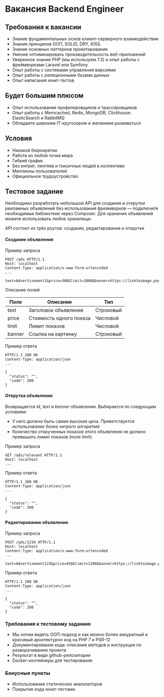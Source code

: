 # Вакансия Backend Engineer

## Требования к вакансии

- Знание фундаментальных основ клиент-серверного взаимодействия
- Знание принципов ООП, SOLID, DRY, KISS.
- Знание основных паттернов проектирования
- Умение оптимизировать производительность веб-приложений
- Уверенное знание PHP (мы используем 7.3) и опыт работы с фреймворками Laravel или Symfony
- Опыт работы с системами управления версиями
- Опыт работы с реляционными базами данных
- Опыт написания юнит-тестов

## Будет большим плюсом

- Опыт использования профилировщиков и трассировщиков
- Опыт работы c Memcached, Redis, MongoDB, Clickhouse. ElasticSearch и RabbitMQ
- Обладаете широким IT-кругозором и желанием развиваться 

## Условия

- Никакой бюрократии
- Работа из любой точки мира
- Гибкий график
- Без интриг, лентяев и токсичных людей в коллективе
- Миллионы пользователей
- Официальное трудоустройство

## Тестовое задание

Необходимо разработать небольшой API для создания и открутки рекламных объявлений без использования фреймворков — подключите необходимые библиотеки через Composer. Для хранения объявлений можете использовать любое хранилище.
 
API состоит из трёх роутов: создания, редактирования и открутки

#### Создание объявления

Пример запроса

```http request
POST /ads HTTP/1.1
Host: localhost
Content-Type: application/x-www-form-urlencoded
...

text=Advertisement1&price=300&limit=1000&banner=https://linktoimage.png
```

Описание полей

| Поле | Описание  | Тип  |
|---|---|---|
| text | Заголовок объявления | Строковый |
| price | Стоимость одного показа | Числовой |
| limit | Лимит показов | Числовой |
| banner | Ссылка на картинку | Строковый |


Пример ответа

```http request
HTTP/1.1 200 OK
Content-Type: application/json
...

{
  "status": "",
  "code": 200
}
```

#### Открутка объявления

Возвращается _id_, _text_ и _banner_ объявления. Выбирается по следующим условиям:

- У него должно быть самая высокая цена. _Приветствуется использование более хитрого алгоритма_
- Количество открученных показов этого объявления не должно превышать лимит
показов (поле limit).
  
Пример запроса

```http request
GET /ads/relevant HTTP/1.1
Host: localhost
...
```

Пример ответа

```http request
HTTP/1.1 200 OK
Content-Type: application/json
...

{
  "status": "",
  "code": 200
}
```

#### Редактирование объявление 

Пример запроса

```http request
POST /ads/1234 HTTP/1.1
Host: localhost
Content-Type: application/x-www-form-urlencoded
...

text=Advertisement123&price=450&limit=1200&banner=https://linktoimage.png
```

Пример ответа

```http request
HTTP/1.1 200 OK
Content-Type: application/json
...

{
  "status": "",
  "code": 200
}
```

### Требования к тестовому заданию

- Мы хотим видеть ООП-подход и как можно более аккуратный и красивый архитектурно код на PHP 7 и PSR-12
- Документирование кода: описание методов и инструкция по разворачиванию проекта
- Результат в виде github-репозитория
- Docker-контейнеры для тестирования
  
### Бонусные пункты

- Использование статических анализаторов
- Покрытие кода юнит-тестами.


